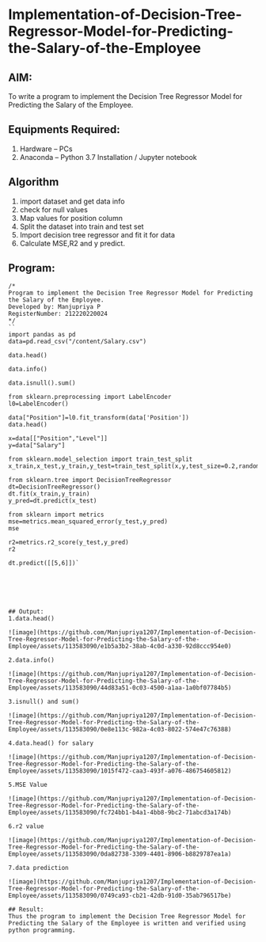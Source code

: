 # Implementation-of-Decision-Tree-Regressor-Model-for-Predicting-the-Salary-of-the-Employee

## AIM:
To write a program to implement the Decision Tree Regressor Model for Predicting the Salary of the Employee.

## Equipments Required:
1. Hardware – PCs
2. Anaconda – Python 3.7 Installation / Jupyter notebook

## Algorithm
1. import dataset and get data info
2. check for null values
3. Map values for position column
4. Split the dataset into train and test set
5. Import decision tree regressor and fit it for data
6. Calculate MSE,R2 and y predict. 
 

## Program:
```
/*
Program to implement the Decision Tree Regressor Model for Predicting the Salary of the Employee.
Developed by: Manjupriya P
RegisterNumber: 212220220024
*/
``
import pandas as pd
data=pd.read_csv("/content/Salary.csv")

data.head()

data.info()

data.isnull().sum()

from sklearn.preprocessing import LabelEncoder
l0=LabelEncoder()

data["Position"]=l0.fit_transform(data['Position'])
data.head()

x=data[["Position","Level"]]
y=data["Salary"]

from sklearn.model_selection import train_test_split
x_train,x_test,y_train,y_test=train_test_split(x,y,test_size=0.2,random_state=2)

from sklearn.tree import DecisionTreeRegressor
dt=DecisionTreeRegressor()
dt.fit(x_train,y_train)
y_pred=dt.predict(x_test)

from sklearn import metrics
mse=metrics.mean_squared_error(y_test,y_pred)
mse

r2=metrics.r2_score(y_test,y_pred)
r2

dt.predict([[5,6]])`






## Output:
1.data.head()

![image](https://github.com/Manjupriya1207/Implementation-of-Decision-Tree-Regressor-Model-for-Predicting-the-Salary-of-the-Employee/assets/113583090/e1b5a3b2-38ab-4c0d-a330-92d8ccc954e0)

2.data.info()

![image](https://github.com/Manjupriya1207/Implementation-of-Decision-Tree-Regressor-Model-for-Predicting-the-Salary-of-the-Employee/assets/113583090/44d83a51-0c03-4500-a1aa-1a0bf07784b5)

3.isnull() and sum()

![image](https://github.com/Manjupriya1207/Implementation-of-Decision-Tree-Regressor-Model-for-Predicting-the-Salary-of-the-Employee/assets/113583090/0e8e113c-982a-4c03-8022-574e47c76388)

4.data.head() for salary

![image](https://github.com/Manjupriya1207/Implementation-of-Decision-Tree-Regressor-Model-for-Predicting-the-Salary-of-the-Employee/assets/113583090/1015f472-caa3-493f-a076-486754605812)

5.MSE Value

![image](https://github.com/Manjupriya1207/Implementation-of-Decision-Tree-Regressor-Model-for-Predicting-the-Salary-of-the-Employee/assets/113583090/fc724bb1-b4a1-4bb8-9bc2-71abcd3a174b)

6.r2 value

![image](https://github.com/Manjupriya1207/Implementation-of-Decision-Tree-Regressor-Model-for-Predicting-the-Salary-of-the-Employee/assets/113583090/0da82738-3309-4401-8906-b8829787ea1a)

7.data prediction

![image](https://github.com/Manjupriya1207/Implementation-of-Decision-Tree-Regressor-Model-for-Predicting-the-Salary-of-the-Employee/assets/113583090/0749ca93-cb21-42db-91d0-35ab796517be)

## Result:
Thus the program to implement the Decision Tree Regressor Model for Predicting the Salary of the Employee is written and verified using python programming.
